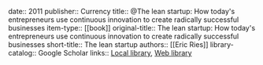 date:: 2011
publisher:: Currency
title:: @The lean startup: How today's entrepreneurs use continuous innovation to create radically successful businesses
item-type:: [[book]]
original-title:: The lean startup: How today's entrepreneurs use continuous innovation to create radically successful businesses
short-title:: The lean startup
authors:: [[Eric Ries]]
library-catalog:: Google Scholar
links:: [Local library](zotero://select/library/items/FSDP2M7M), [Web library](https://www.zotero.org/users/6520516/items/FSDP2M7M)
